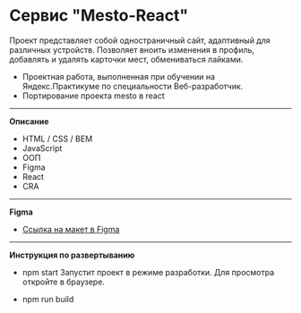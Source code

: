 # Сервис "Mesto-React"
Проект представляет собой одностраничный сайт, адаптивный для различных устройств. 
Позволяет вноить изменения в профиль, добавлять и удалять карточки мест, обмениваться лайками.

* Проектная работа, выполненная при обучении на Яндекс.Практикуме по специальности Веб-разработчик.
* Портирование проекта mesto в react

---

**Описание**
* HTML / CSS / BEM
* JavaScript
* ООП
* Figma
* React
* CRA

---

**Figma**
* [Ссылка на макет в Figma](https://www.figma.com/file/2cn9N9jSkmxD84oJik7xL7/JavaScript.-Sprint-4?node-id=0%3A1)

---

**Инструкция по развертыванию**
* npm start
Запустит проект в режиме разработки.
Для просмотра откройте в браузере.

* npm run build
